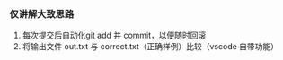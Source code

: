 ### 仅讲解大致思路

1. 每次提交后自动化git add 并 commit，以便随时回滚
2. 将输出文件 out.txt 与 correct.txt（正确样例）比较（vscode 自带功能）
